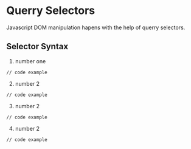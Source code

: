 # Querry Selectors

Javascript DOM manipulation hapens with the help of querry selectors.


## Selector Syntax

1. number one
```
// code example
```
2. number 2
```
// code example
```
3. number 2
```
// code example
```
4. number 2
```
// code example
```